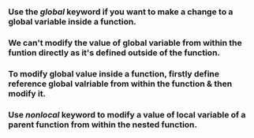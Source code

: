 ### Use the ***global*** keyword if you want to make a change to a global variable inside a function.

### We can't modify the value of global variable from within the funtion directly as it's defined outside of the function.

### To modify global value inside a function, firstly define reference global valriable from within the function & then modify it.

### Use ***nonlocal*** keyword to modify a value of local variable of a parent function from within the nested function.